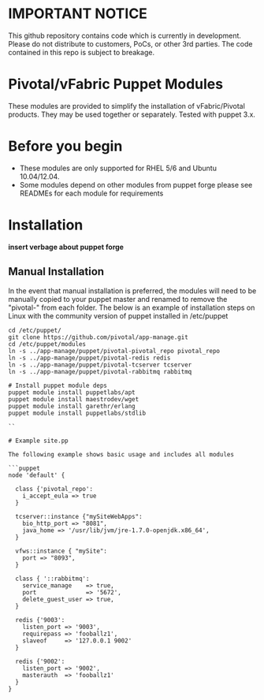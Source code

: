 # IMPORTANT NOTICE

This github repository contains code which is currently in development. Please do not distribute to customers, PoCs, or other 3rd parties. The code contained in this repo is subject to breakage.

# Pivotal/vFabric Puppet Modules

These modules are provided to simplify the installation of vFabric/Pivotal products.  They may be used together or separately. Tested with puppet 3.x.

# Before you begin

 * These modules are only supported for RHEL 5/6 and Ubuntu 10.04/12.04.
 * Some modules depend on other modules from puppet forge please see READMEs for each module for requirements 

# Installation 

**insert verbage about puppet forge**

## Manual Installation

In the event that manual installation is preferred, the modules will need to be manually copied to your puppet master and renamed to remove the "pivotal-" from each folder. The below is an example of
installation steps on Linux with the community version of puppet installed in /etc/puppet

```
cd /etc/puppet/
git clone https://github.com/pivotal/app-manage.git
cd /etc/puppet/modules
ln -s ../app-manage/puppet/pivotal-pivotal_repo pivotal_repo
ln -s ../app-manage/puppet/pivotal-redis redis
ln -s ../app-manage/puppet/pivotal-tcserver tcserver
ln -s ../app-manage/puppet/pivotal-rabbitmq rabbitmq

# Install puppet module deps
puppet module install puppetlabs/apt
puppet module install maestrodev/wget
puppet module install garethr/erlang
puppet module install puppetlabs/stdlib

``

# Example site.pp

The following example shows basic usage and includes all modules

```puppet
node 'default' {
  
  class {'pivotal_repo':
    i_accept_eula => true
  }

  tcserver::instance {"mySiteWebApps":
    bio_http_port => "8081",
    java_home => '/usr/lib/jvm/jre-1.7.0-openjdk.x86_64',
  }

  vfws::instance { "mySite":
    port => "8093",
  }

  class { '::rabbitmq':
    service_manage    => true,
    port              => '5672',
    delete_guest_user => true,
  }

  redis {'9003':
    listen_port => '9003',
    requirepass => 'fooballz1',
    slaveof     => '127.0.0.1 9002'
  }

  redis {'9002':
    listen_port => '9002',
    masterauth  => 'fooballz1'
  }
}

```

